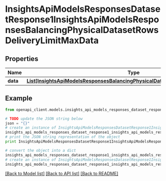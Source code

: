 # InsightsApiModelsResponsesDatasetResponse1InsightsApiModelsResponsesBalancingPhysicalDatasetRowsDeliveryLimitMaxData


## Properties
Name | Type | Description | Notes
------------ | ------------- | ------------- | -------------
**data** | [**List[InsightsApiModelsResponsesBalancingPhysicalDatasetRowsDeliveryLimitMaxData]**](InsightsApiModelsResponsesBalancingPhysicalDatasetRowsDeliveryLimitMaxData.md) |  | [optional] 

## Example

```python
from openapi_client.models.insights_api_models_responses_dataset_response1_insights_api_models_responses_balancing_physical_dataset_rows_delivery_limit_max_data import InsightsApiModelsResponsesDatasetResponse1InsightsApiModelsResponsesBalancingPhysicalDatasetRowsDeliveryLimitMaxData

# TODO update the JSON string below
json = "{}"
# create an instance of InsightsApiModelsResponsesDatasetResponse1InsightsApiModelsResponsesBalancingPhysicalDatasetRowsDeliveryLimitMaxData from a JSON string
insights_api_models_responses_dataset_response1_insights_api_models_responses_balancing_physical_dataset_rows_delivery_limit_max_data_instance = InsightsApiModelsResponsesDatasetResponse1InsightsApiModelsResponsesBalancingPhysicalDatasetRowsDeliveryLimitMaxData.from_json(json)
# print the JSON string representation of the object
print InsightsApiModelsResponsesDatasetResponse1InsightsApiModelsResponsesBalancingPhysicalDatasetRowsDeliveryLimitMaxData.to_json()

# convert the object into a dict
insights_api_models_responses_dataset_response1_insights_api_models_responses_balancing_physical_dataset_rows_delivery_limit_max_data_dict = insights_api_models_responses_dataset_response1_insights_api_models_responses_balancing_physical_dataset_rows_delivery_limit_max_data_instance.to_dict()
# create an instance of InsightsApiModelsResponsesDatasetResponse1InsightsApiModelsResponsesBalancingPhysicalDatasetRowsDeliveryLimitMaxData from a dict
insights_api_models_responses_dataset_response1_insights_api_models_responses_balancing_physical_dataset_rows_delivery_limit_max_data_form_dict = insights_api_models_responses_dataset_response1_insights_api_models_responses_balancing_physical_dataset_rows_delivery_limit_max_data.from_dict(insights_api_models_responses_dataset_response1_insights_api_models_responses_balancing_physical_dataset_rows_delivery_limit_max_data_dict)
```
[[Back to Model list]](../README.md#documentation-for-models) [[Back to API list]](../README.md#documentation-for-api-endpoints) [[Back to README]](../README.md)


